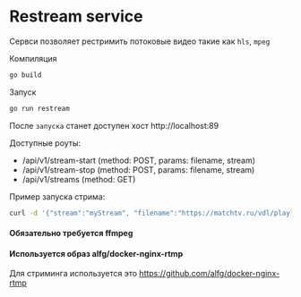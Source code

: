 # Restream service

Сервси позволяет рестримить потоковые видео такие как `hls`, `mpeg`

Компиляция
```bash
go build
```

Запуск
```bash
go run restream
``` 
После `запуска` станет доступен хост http://localhost:89  

Доступные роуты:  
* /api/v1/stream-start (method: POST, params: filename, stream)
* /api/v1/stream-stop (method: POST, params: filename, stream)
* /api/v1/streams (method: GET)

Пример запуска стрима:
```bash
curl -d '{"stream":"myStream", "filename":"https://matchtv.ru/vdl/playlist/133529/adaptive/1603646236/003b4d95f7db681249f9b6252da9ecdc/web.m3u8"}' -H "Content-Type: application/json" -X POST http://localhost:89/api/v1/stream-start
```
#### Обязательно требуется ffmpeg
#### Используется образ alfg/docker-nginx-rtmp 
Для стриминга используется это https://github.com/alfg/docker-nginx-rtmp